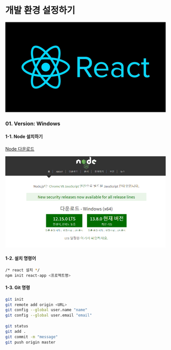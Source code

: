 # 개발 환경 설정하기

![](../../.gitbook/assets/react.jpg)

### 01. Version: Windows

#### 1-1. Node 설치하기 

[Node 다운로드](https://nodejs.org/ko/)

![](../../.gitbook/assets/node.png)

#### 1-2. 설치 명령어

```bash
/* react 설치 */
npm init react-app <프로젝트명>
```

#### 1-3. Git 명령

```bash
git init
git remote add origin <URL>
git config --global user.name "name"
git config --global user.email "email"

git status
git add .
git commit -m "message"
git push origin master
```

